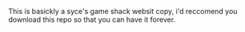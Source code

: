This is basickly a syce's game shack websit copy, i'd reccomend you download this repo so that you can have it forever.

